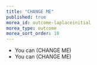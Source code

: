 ```yaml
---
title: "CHANGE ME"
published: true
morea_id: outcome-laplaceinitial
morea_type: outcome
morea_sort_order: 10
---
```


  * You can (CHANGE ME) 
  * You can (CHANGE ME)
